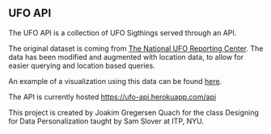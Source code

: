 ## UFO API

The UFO API is a collection of UFO Sigthings served through an API.

The original dataset is coming from [The National UFO Reporting Center](http://www.nuforc.org/). The data has been modified and augmented with location data, to allow for easier querying and location based queries.

An example of a visualization using this data can be found [here](http://ufo.joakimquach.com).

The API is currently hosted <https://ufo-api.herokuapp.com/api>

This project is created by Joakim Gregersen Quach for the class Designing for Data Personalization taught by Sam Slover at ITP, NYU.
